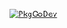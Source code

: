[![PkgGoDev](https://pkg.go.dev/badge/mod/github.com/rprtr258/union)](https://pkg.go.dev/mod/github.com/rprtr258/union@v0.0.1)
